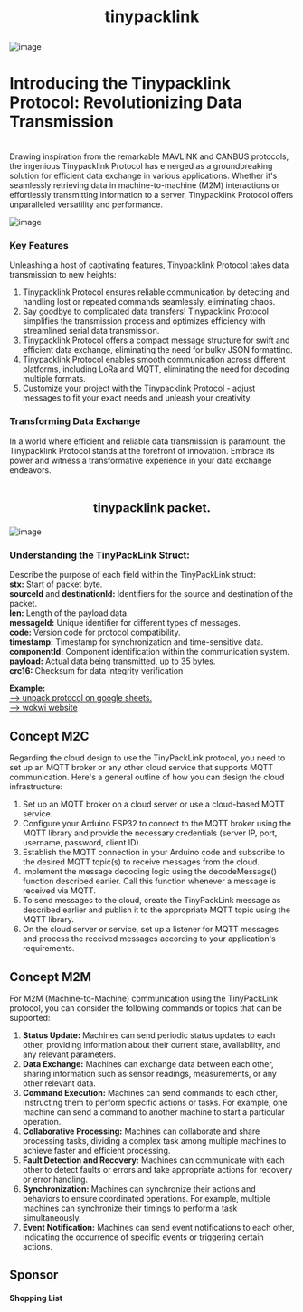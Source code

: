 <strong><h1><p><center>tinypacklink</center></p></h1></strong>
![image](https://github.com/homecircuit/tinypacklink/assets/132191747/e62557f5-7432-45f6-9fa4-b8ab807b669c)


</strong><h1>Introducing the Tinypacklink Protocol: Revolutionizing Data Transmission</h1></strong><br>
Drawing inspiration from the remarkable MAVLINK and CANBUS protocols, the ingenious Tinypacklink Protocol has emerged as a groundbreaking solution for efficient data exchange in various applications. Whether it's seamlessly retrieving data in machine-to-machine (M2M) interactions or effortlessly transmitting information to a server, Tinypacklink Protocol offers unparalleled versatility and performance.

![image](https://github.com/homecircuit/tinypacklink/assets/132191747/1329ad32-38cf-4e9e-8739-7fc306865fc9)

<strong><h3>Key Features </h3></strong>
Unleashing a host of captivating features, Tinypacklink Protocol takes data transmission to new heights:

1. Tinypacklink Protocol ensures reliable communication by detecting and handling lost or repeated commands seamlessly, eliminating chaos.
2. Say goodbye to complicated data transfers! Tinypacklink Protocol simplifies the transmission process and optimizes efficiency with streamlined serial data transmission.
3. Tinypacklink Protocol offers a compact message structure for swift and efficient data exchange, eliminating the need for bulky JSON formatting.
4. Tinypacklink Protocol enables smooth communication across different platforms, including LoRa and MQTT, eliminating the need for decoding multiple formats.
5. Customize your project with the Tinypacklink Protocol - adjust messages to fit your exact needs and unleash your creativity.

<strong><h3>Transforming Data Exchange</h3></strong>
In a world where efficient and reliable data transmission is paramount, the Tinypacklink Protocol stands at the forefront of innovation. Embrace its power and witness a transformative experience in your data exchange endeavors.<br><br>


<strong><h2><p><center>tinypacklink packet.</center></p></h2></strong>
![image](https://github.com/homecircuit/tinypacklink/assets/132191747/a2a092ba-7123-4b18-94c0-b42e13162fec)

<strong><h3>Understanding the TinyPackLink Struct:</h3></strong>
Describe the purpose of each field within the TinyPackLink struct:</br>
**stx:** Start of packet byte.</br>
**sourceId** and **destinationId:** Identifiers for the source and destination of the packet.</br>
**len:** Length of the payload data.</br>
**messageId:** Unique identifier for different types of messages.</br>
**code:** Version code for protocol compatibility.</br>
**timestamp:** Timestamp for synchronization and time-sensitive data.</br>
**componentId:** Component identification within the communication system.</br>
**payload:** Actual data being transmitted, up to 35 bytes.</br>
**crc16:** Checksum for data integrity verification</br>

**Example:**</br>
[--> unpack protocol on google sheets.](https://docs.google.com/spreadsheets/d/16mdhMOQ8KWYtslIcMCt3owUwniyEg5naZqhSwRnVwuM/edit#gid=0)</br>
[--> wokwi website](https://wokwi.com/projects/371503108516337665)</br>


## Concept M2C
Regarding the cloud design to use the TinyPackLink protocol, you need to set up an MQTT broker or any other cloud service that supports MQTT communication. Here's a general outline of how you can design the cloud infrastructure:
1. Set up an MQTT broker on a cloud server or use a cloud-based MQTT service.
2. Configure your Arduino ESP32 to connect to the MQTT broker using the MQTT library and provide the necessary credentials (server IP, port, username, password, client ID).
3. Establish the MQTT connection in your Arduino code and subscribe to the desired MQTT topic(s) to receive messages from the cloud.
4. Implement the message decoding logic using the decodeMessage() function described earlier. Call this function whenever a message is received via MQTT.
5. To send messages to the cloud, create the TinyPackLink message as described earlier and publish it to the appropriate MQTT topic using the MQTT library.
6. On the cloud server or service, set up a listener for MQTT messages and process the received messages according to your application's requirements.

## Concept M2M
For M2M (Machine-to-Machine) communication using the TinyPackLink protocol, you can consider the following commands or topics that can be supported:
1. **Status Update:** Machines can send periodic status updates to each other, providing information about their current state, availability, and any relevant parameters.
2. **Data Exchange:** Machines can exchange data between each other, sharing information such as sensor readings, measurements, or any other relevant data.
3. **Command Execution:** Machines can send commands to each other, instructing them to perform specific actions or tasks. For example, one machine can send a command to another machine to start a particular operation.
4. **Collaborative Processing:** Machines can collaborate and share processing tasks, dividing a complex task among multiple machines to achieve faster and efficient processing.
5. **Fault Detection and Recovery:** Machines can communicate with each other to detect faults or errors and take appropriate actions for recovery or error handling.
6. **Synchronization:** Machines can synchronize their actions and behaviors to ensure coordinated operations. For example, multiple machines can synchronize their timings to perform a task simultaneously.
7. **Event Notification:** Machines can send event notifications to each other, indicating the occurrence of specific events or triggering certain actions.




## Sponsor


#### Shopping List



